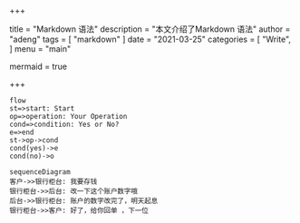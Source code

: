 

+++

title = "Markdown 语法"
description = "本文介绍了Markdown 语法"
author = "adeng"
tags = [
    "markdown"
]
date = "2021-03-25"
categories = [
    "Write",
]
menu = "main"

mermaid = true

+++



```flow
flow
st=>start: Start
op=>operation: Your Operation
cond=>condition: Yes or No?
e=>end
st->op->cond
cond(yes)->e
cond(no)->o
```





```mermaid
sequenceDiagram 
客户->>银行柜台: 我要存钱  
银行柜台->>后台: 改一下这个账户数字哦  
后台->>银行柜台: 账户的数字改完了，明天起息  
银行柜台->>客户: 好了，给你回单 ，下一位
```

